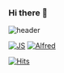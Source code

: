 ### Hi there 👋

![header](https://capsule-render.vercel.app/api?type=soft&color=black&height=300&section=header&text=꾸준한%20걸음마&fontSize=90&fontColor=yellow)

[![JS](https://img.shields.io/badge/JavaScript-F7DF1E?style=flat-square&logo=JavaScript&logoColor=black)](github.com/j9972/TODO-List) [![Alfred](https://img.shields.io/badge/Alfred-F7DF1E?style=flat-square&logo=Alfred&logoColor=black)](github.com/j9972/TODO-List)

[![Hits](https://hits.seeyoufarm.com/api/count/incr/badge.svg?url=https%3A%2F%2Fgithub.com%2Fj9972&count_bg=%23C83D3D&title_bg=%23555555&icon=&icon_color=%23E7E7E7&title=hits&edge_flat=false)](https://hits.seeyoufarm.com)
<!--
**j9972/j9972** is a ✨ _special_ ✨ repository because its `README.md` (this file) appears on your GitHub profile.

Here are some ideas to get you started:

- 🔭 I’m currently working on ...
- 🌱 I’m currently learning ...
- 👯 I’m looking to collaborate on ...
- 🤔 I’m looking for help with ...
- 💬 Ask me about ...
- 📫 How to reach me: ...
- 😄 Pronouns: ...
- ⚡ Fun fact: ...
-->
